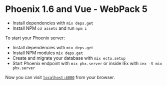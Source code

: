 # Phoenix 1.6 and Vue - WebPack 5

* Install dependencies with `mix deps.get`
* Install NPM `cd assets` and run `npm i`

To start your Phoenix server:

  * Install dependencies with `mix deps.get`
  * Install NPM modules `mix deps.get`
  * Create and migrate your database with `mix ecto.setup`
  * Start Phoenix endpoint with `mix phx.server` or inside IEx with `iex -S mix phx.server`

Now you can visit [`localhost:4000`](http://localhost:4000) from your browser.
